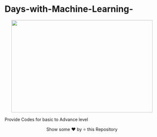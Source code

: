 # Days-with-Machine-Learning-

<p align="center">
  <img width="460" height="300" src="https://user-images.githubusercontent.com/55251741/105609353-be29f900-5dce-11eb-8ec7-73ddc4be2173.png">
</p>

Provide Codes for basic to Advance level 

<p align="center">Show some ❤️ by ⭐ this Repository</p>


